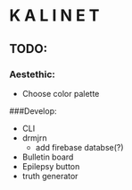 # K A L I N E T
## TODO:

### Aestethic:
- Choose color palette

###Develop:
- CLI
- drmjrn
  - add firebase databse(?)
- Bulletin board
- Epilepsy button
- truth generator
